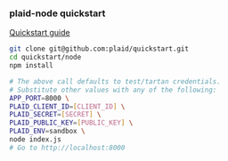 ### plaid-node quickstart

[Quickstart guide](https://plaid.com/docs/quickstart)

``` bash
git clone git@github.com:plaid/quickstart.git
cd quickstart/node
npm install

# The above call defaults to test/tartan credentials.
# Substitute other values with any of the following:
APP_PORT=8000 \
PLAID_CLIENT_ID=[CLIENT_ID] \
PLAID_SECRET=[SECRET] \
PLAID_PUBLIC_KEY=[PUBLIC_KEY] \
PLAID_ENV=sandbox \
node index.js
# Go to http://localhost:8000
```
